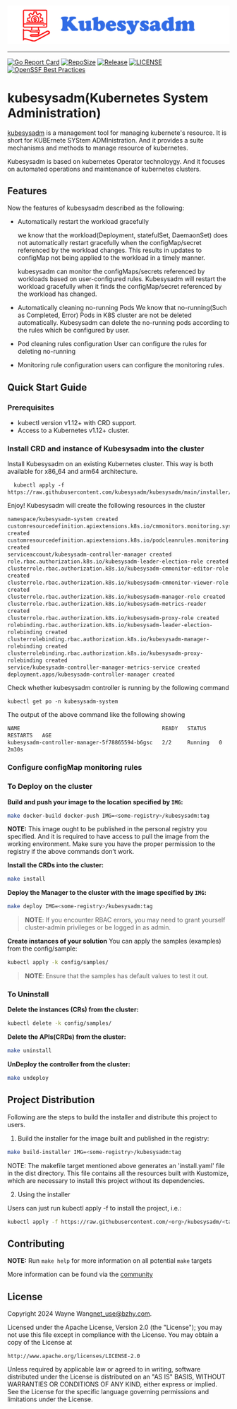 <a href="https://www.sysadm.cn">
    <img src="https://raw.githubusercontent.com/kubesysadm/kubesysadm/main/docs/images/kubesysadm.png"/>
</a>


---
[![Go Report Card](https://goreportcard.com/badge/github.com/kubesysadm/kubesysadm)](https://goreportcard.com/report/github.com/kubesysadm/kubesysadm)
[![RepoSize](https://img.shields.io/github/repo-size/kubesysadm/kubesysadm.svg)](https://github.com/kubesysadm/kubesysadm)
[![Release](https://img.shields.io/github/release/kubesysadm/kubesysadm.svg)](https://github.com/kubesysadm/kubesysadm/releases)
[![LICENSE](https://img.shields.io/github/license/kubesysadm/kubesysadm.svg)](https://github.com/kubesysadm/kubesysadm/blob/main/LICENSE)
[![OpenSSF Best Practices](https://www.bestpractices.dev/projects/9148/badge)](https://www.bestpractices.dev/projects/9148)

# kubesysadm(Kubernetes System Administration)
[kubesysadm](https://kubesysadm.sysadm.cn/) is a management tool for managing kubernete's resource. It is short for 
KUBErnete SYStem ADMInistration. And it provides a suite mechanisms and methods to manage resource of kubernetes.





Kubesysadm is based on kubernetes Operator technoloygy. And it focuses on automated operations and maintenance of kubernetes clusters. 


## Features
Now the features of kubesysadm described as the following:
- Automatically restart the workload gracefully
  
  we know that the workload(Deployment, statefulSet, DaemaonSet) does not automatically restart gracefully when the configMap/secret
  referenced by the workload changes. This results in updates to configMap not being applied to the workload in a timely manner.
  
  kubesysadm can monitor the configMaps/secrets referenced by workloads based on user-configured rules.  Kubesysadm will restart 
  the workload gracefully when it finds the configMap/secret referenced by the workload has changed.

- Automatically cleaning no-running Pods
  We know that no-running(Such as Completed, Error) Pods in K8S cluster are not be deleted automatically. Kubesysadm can 
  delete the no-running pods according to the rules which be configured by user.

- Pod cleaning rules configuration
  User can configure the rules for deleting no-running

- Monitoring rule configuration
  users can configure the monitoring rules.

  
## Quick Start Guide

### Prerequisites
- kubectl version v1.12+ with CRD support.
- Access to a Kubernetes v1.12+ cluster.

### Install CRD and instance of Kubesysadm into the cluster
Install Kubesysadm on an existing Kubernetes cluster. This way is both available for x86_64 and arm64 architecture.
```
  kubectl apply -f https://raw.githubusercontent.com/kubesysadm/kubesysadm/main/installer/install.yaml
```

Enjoy! Kubesysadm will create the following resources in the cluster
```
namespace/kubesysadm-system created
customresourcedefinition.apiextensions.k8s.io/cmmonitors.monitoring.sysadm.cn created
customresourcedefinition.apiextensions.k8s.io/podcleanrules.monitoring.sysadm.cn created
serviceaccount/kubesysadm-controller-manager created
role.rbac.authorization.k8s.io/kubesysadm-leader-election-role created
clusterrole.rbac.authorization.k8s.io/kubesysadm-cmmonitor-editor-role created
clusterrole.rbac.authorization.k8s.io/kubesysadm-cmmonitor-viewer-role created
clusterrole.rbac.authorization.k8s.io/kubesysadm-manager-role created
clusterrole.rbac.authorization.k8s.io/kubesysadm-metrics-reader created
clusterrole.rbac.authorization.k8s.io/kubesysadm-proxy-role created
rolebinding.rbac.authorization.k8s.io/kubesysadm-leader-election-rolebinding created
clusterrolebinding.rbac.authorization.k8s.io/kubesysadm-manager-rolebinding created
clusterrolebinding.rbac.authorization.k8s.io/kubesysadm-proxy-rolebinding created
service/kubesysadm-controller-manager-metrics-service created
deployment.apps/kubesysadm-controller-manager created
```
Check whether kubesysadm controller is running by the following command
```
kubectl get po -n kubesysadm-system
```

The output of the above command like the following showing
```
NAME                                             READY   STATUS    RESTARTS   AGE
kubesysadm-controller-manager-5f78865594-b6gsc   2/2     Running   0          2m30s
```

### Configure configMap monitoring rules



### To Deploy on the cluster
**Build and push your image to the location specified by `IMG`:**

```sh
make docker-build docker-push IMG=<some-registry>/kubesysadm:tag
```

**NOTE:** This image ought to be published in the personal registry you specified.
And it is required to have access to pull the image from the working environment.
Make sure you have the proper permission to the registry if the above commands don’t work.

**Install the CRDs into the cluster:**

```sh
make install
```

**Deploy the Manager to the cluster with the image specified by `IMG`:**

```sh
make deploy IMG=<some-registry>/kubesysadm:tag
```

> **NOTE**: If you encounter RBAC errors, you may need to grant yourself cluster-admin
privileges or be logged in as admin.

**Create instances of your solution**
You can apply the samples (examples) from the config/sample:

```sh
kubectl apply -k config/samples/
```

>**NOTE**: Ensure that the samples has default values to test it out.

### To Uninstall
**Delete the instances (CRs) from the cluster:**

```sh
kubectl delete -k config/samples/
```

**Delete the APIs(CRDs) from the cluster:**

```sh
make uninstall
```

**UnDeploy the controller from the cluster:**

```sh
make undeploy
```

## Project Distribution

Following are the steps to build the installer and distribute this project to users.

1. Build the installer for the image built and published in the registry:

```sh
make build-installer IMG=<some-registry>/kubesysadm:tag
```

NOTE: The makefile target mentioned above generates an 'install.yaml'
file in the dist directory. This file contains all the resources built
with Kustomize, which are necessary to install this project without
its dependencies.

2. Using the installer

Users can just run kubectl apply -f <URL for YAML BUNDLE> to install the project, i.e.:

```sh
kubectl apply -f https://raw.githubusercontent.com/<org>/kubesysadm/<tag or branch>/dist/install.yaml
```

## Contributing

**NOTE:** Run `make help` for more information on all potential `make` targets

More information can be found via the [community](https://github.com/kubesysadm/community)

## License

Copyright 2024 Wayne Wang<net_use@bzhy.com>.

Licensed under the Apache License, Version 2.0 (the "License");
you may not use this file except in compliance with the License.
You may obtain a copy of the License at

    http://www.apache.org/licenses/LICENSE-2.0

Unless required by applicable law or agreed to in writing, software
distributed under the License is distributed on an "AS IS" BASIS,
WITHOUT WARRANTIES OR CONDITIONS OF ANY KIND, either express or implied.
See the License for the specific language governing permissions and
limitations under the License.

